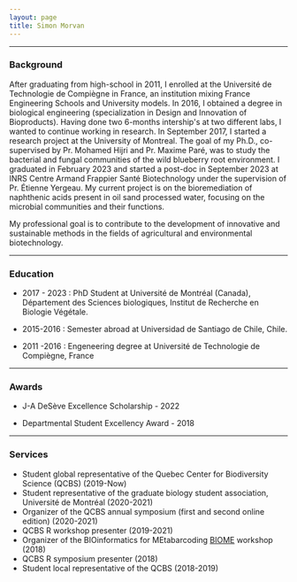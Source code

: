 ```yaml
---
layout: page
title: Simon Morvan
---
```


***
### Background
After graduating from high-school in 2011, I enrolled at the Université de Technologie de Compiègne in France, an institution mixing France Engineering Schools and University models. In 2016, I obtained a degree in biological engineering (specialization in Design and Innovation of Bioproducts). Having done two 6-months intership's at two different labs, I wanted to continue working in research. In September 2017, I started a research project at the University of Montreal.
The goal of my Ph.D., co-supervised by Pr. Mohamed Hijri and Pr. Maxime Paré, was to study the bacterial and fungal communities of the wild blueberry root environment. I graduated in February 2023 and started a post-doc in September 2023 at INRS Centre Armand Frappier Santé Biotechnology under the supervision of Pr. Étienne Yergeau. My current project is on the bioremediation of naphthenic acids present in oil sand processed water, focusing on the microbial communities and their functions. 

My professional goal is to contribute to the development of innovative and sustainable methods in the fields of agricultural and environmental biotechnology.

***
### Education

* 2017 - 2023 : PhD Student at Université de Montréal (Canada), Département des Sciences biologiques, Institut de Recherche en Biologie Végétale.

* 2015-2016 : Semester abroad at Universidad de Santiago de Chile, Chile. 

* 2011 -2016 : Engeneering degree at Université de Technologie de Compiègne, France

***
### Awards

* J-A DeSève Excellence Scholarship - 2022

* Departmental Student Excellency Award - 2018 

***
### Services

* Student global representative of the Quebec Center for Biodiversity Science (QCBS) (2019-Now)
* Student representative of the graduate biology student association, Université de Montréal (2020-2021)
* Organizer of the QCBS annual symposium (first and second online edition) (2020-2021)
* QCBS R workshop presenter (2019-2021)
* Organizer of the BIOinformatics for MEtabarcoding [BIOME](https://alexiscarter.github.io/BIOME) workshop (2018)
* QCBS R symposium presenter (2018)
* Student local representative of the QCBS (2018-2019)
